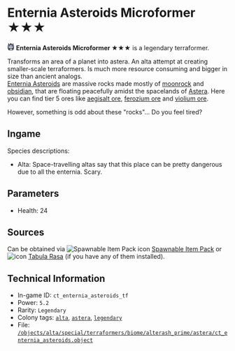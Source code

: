 # Enternia Asteroids Microformer ★★★

<img src="https://raw.githubusercontent.com/Ceterai/Enternia/main/objects/alta/special/terraformers/biome/alterash_prime/astera/icon.png" alt="Enternia Asteroids Microformer ★★★ icon" loading="lazy" height="16px" width="auto" /> **Enternia Asteroids Microformer ★★★** is a legendary terraformer.

Transforms an area of a planet into astera. An alta attempt at creating smaller-scale terraformers. Is much more resource consuming and bigger in size than ancient analogs.  
[Enternia Asteroids](https://ceterai.github.io/MyEnternia/Wiki/EnterniaAsteroids) are massive rocks made mostly of [moonrock](https://ceterai.github.io/MyEnternia/Wiki/moonrock) and [obsidian](https://ceterai.github.io/MyEnternia/Wiki/obsidian), that are floating peacefully amidst the spacelands of [Astera](https://ceterai.github.io/MyEnternia/Wiki/Tags/Astera). Here you can find tier 5 ores like [aegisalt ore](https://ceterai.github.io/MyEnternia/Wiki/aegisaltore), [ferozium ore](https://ceterai.github.io/MyEnternia/Wiki/feroziumore) and [violium ore](https://ceterai.github.io/MyEnternia/Wiki/violiumore).

However, something is odd about these "rocks"... Do you feel tired?

## Ingame

Species descriptions:

- Alta: Space-travelling altas say that this place can be pretty dangerous due to all the enternia. Scary.

## Parameters

- Health: 24

## Sources

Can be obtained via <img src="https://raw.githubusercontent.com/Silverfeelin/Starbound-SpawnableItemPack/master/interface/sip/iconSmall.png" alt="Spawnable Item Pack icon" width="18" height="14"/> [Spawnable Item Pack](https://steamcommunity.com/sharedfiles/filedetails/?id=733665104) or <img src="https://steamuserimages-a.akamaihd.net/ugc/263843960696222713/3EC9A7C005541F7D577EBCB8C5736B4EFC9973D6/" alt="icon" width="8" height="12"/> [Tabula Rasa](https://community.playstarbound.com/resources/the-tabula-rasa.3222/) (if you have any of them installed).

## Technical Information

- In-game ID: `ct_enternia_asteroids_tf`
- Power: `5.2`
- Rarity: `Legendary`
- Colony tags: [`alta`](https://ceterai.github.io/MyEnternia/Wiki/Tags/Alta), [`astera`](https://ceterai.github.io/MyEnternia/Wiki/Tags/Astera), [`legendary`](https://ceterai.github.io/MyEnternia/Wiki/Tags/Legendary)
- File: [`/objects/alta/special/terraformers/biome/alterash_prime/astera/ct_enternia_asteroids.object`](https://github.com/Ceterai/Enternia/blob/main/objects/alta/special/terraformers/biome/alterash_prime/astera/ct_enternia_asteroids.object)
